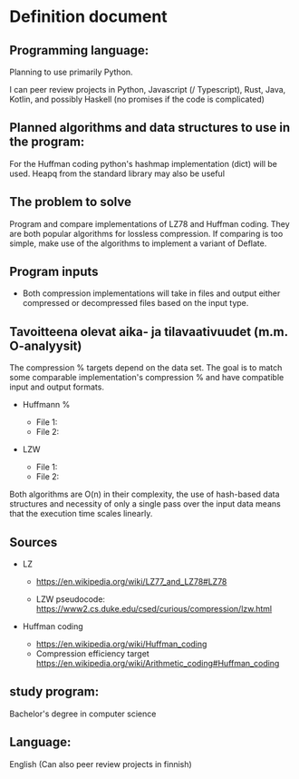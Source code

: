 # Definition document

## Programming language:

Planning to use primarily Python.

I can peer review projects in Python, Javascript (/ Typescript), Rust, Java, Kotlin, and possibly Haskell (no promises if the code is complicated)


## Planned algorithms and data structures to use in the program:

For the Huffman coding python's hashmap implementation (dict) will be used. Heapq from the standard library may also be useful

## The problem to solve

Program and compare implementations of LZ78 and Huffman coding. They are both popular algorithms for lossless compression. If comparing is too simple, make use of the algorithms to implement a variant of Deflate.


##  Program inputs

* Both compression implementations will take in files and output either compressed or decompressed files based on the input type.



##  Tavoitteena olevat aika- ja tilavaativuudet (m.m. O-analyysit)

The compression % targets depend on the data set. The goal is to match some comparable implementation's compression % and have compatible input and output formats.

* Huffmann %
  * File 1:
  * File 2:

* LZW
  * File 1:
  * File 2:

Both algorithms are O(n) in their complexity, the use of hash-based data structures and necessity of only a single pass over the input data means that the execution time scales linearly.


## Sources
* LZ
  * https://en.wikipedia.org/wiki/LZ77_and_LZ78#LZ78

  * LZW pseudocode: https://www2.cs.duke.edu/csed/curious/compression/lzw.html

* Huffman coding
  * https://en.wikipedia.org/wiki/Huffman_coding
  * Compression efficiency target https://en.wikipedia.org/wiki/Arithmetic_coding#Huffman_coding

## study program:
Bachelor's degree in computer science

## Language:
English (Can also peer review projects in finnish)

